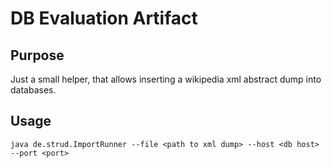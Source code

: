 # DB Evaluation Artifact

## Purpose

Just a small helper, that allows inserting a wikipedia xml abstract dump into databases.

## Usage
```
java de.strud.ImportRunner --file <path to xml dump> --host <db host> --port <port>
```